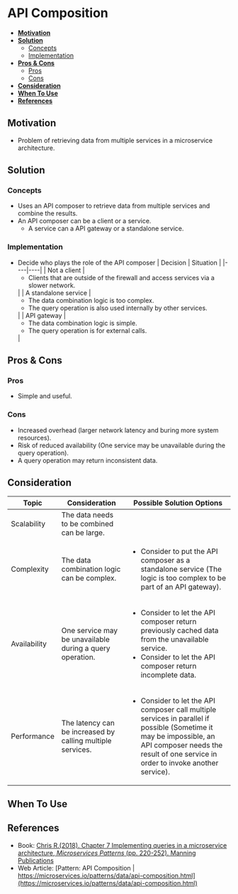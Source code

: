 # API Composition

- [**Motivation**](#motivation)
- [**Solution**](#solution)
   - [Concepts](#concepts)
   - [Implementation](#implementation)
- [**Pros & Cons**](#pros--cons)
   - [Pros](#pros)
   - [Cons](#cons)
- [**Consideration**](#consideration)
- [**When To Use**](#when-to-use)
- [**References**](#references)

## Motivation
- Problem of retrieving data from multiple services in a microservice architecture.

## Solution
### Concepts
- Uses an API composer to retrieve data from multiple services and combine the results.
- An API composer can be a client or a service.
   - A service can a API gateway or a standalone service.
   
### Implementation
- Decide who plays the role of the API composer
  | Decision | Situation |
  |----|----|
  | Not a client | <ul><li>Clients that are outside of the firewall and access services via a slower network.</ul> |
  | A standalone service | <ul><li>The data combination logic is too complex. <li>The query operation is also used internally by other services.</ul> |
  | API gateway | <ul><li>The data combination logic is simple. <li>The query operation is for external calls.</ul> |
   
## Pros & Cons
### Pros
- Simple and useful.

### Cons
- Increased overhead (larger network latency and buring more system resources).
- Risk of reduced availability (One service may be unavailable during the query operation).
- A query operation may return inconsistent data.

## Consideration
| Topic | Consideration | Possible Solution Options |
|----|-----|-----|
| Scalability | The data needs to be combined can be large. | |
| Complexity | The data combination logic can be complex. | <ul><li>Consider to put the API composer as a standalone service (The logic is too complex to be part of an API gateway).</ul> |
| Availability | One service may be unavailable during a query operation. | <ul><li>Consider to let the API composer return previously cached data from the unavailable service.<li>Consider to let the API composer return incomplete data.</ul> |
| Performance | The latency can be increased by calling multiple services. | <ul><li>Consider to let the API composer call multiple services in parallel if possible (Sometime it may be impossible, an API composer needs the result of one service in order to invoke another service).</ul> |

## When To Use
## References
- Book: [Chris R.(2018). Chapter 7 Implementing queries in a microservice architecture, *Microservices Patterns* (pp. 220-252). Manning Publications](https://www.manning.com/books/microservices-patterns)
- Web Article: [Pattern: API Composition | https://microservices.io/patterns/data/api-composition.html](https://microservices.io/patterns/data/api-composition.html)

